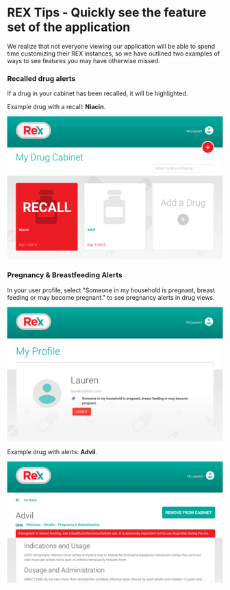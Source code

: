 # REX Tips - Quickly see the feature set of the application

We realize that not everyone viewing our application will be able to spend time customizing their REX instances, so we have outlined two examples of ways to see features you may have otherwise missed. 

### Recalled drug alerts
If a drug in your cabinet has been recalled, it will be highlighted.  

Example drug with a recall: **Niacin**. 

![Cabinet](https://github.com/DeloitteDigitalDC/REX/blob/master/evidence/screenshots/cabinet.png)


### Pregnancy & Breastfeeding Alerts 

In your user profile, select "Someone in my household is pregnant, breast feeding or may become pregnant." to see pregnancy alerts in drug views. 

![Select Pregnant](https://github.com/DeloitteDigitalDC/REX/blob/master/evidence/screenshots/select-pregnancy.png)

Example drug with alerts: **Advil**.

![Advil](https://github.com/DeloitteDigitalDC/REX/blob/master/evidence/screenshots/pregnancy-alert.png)



